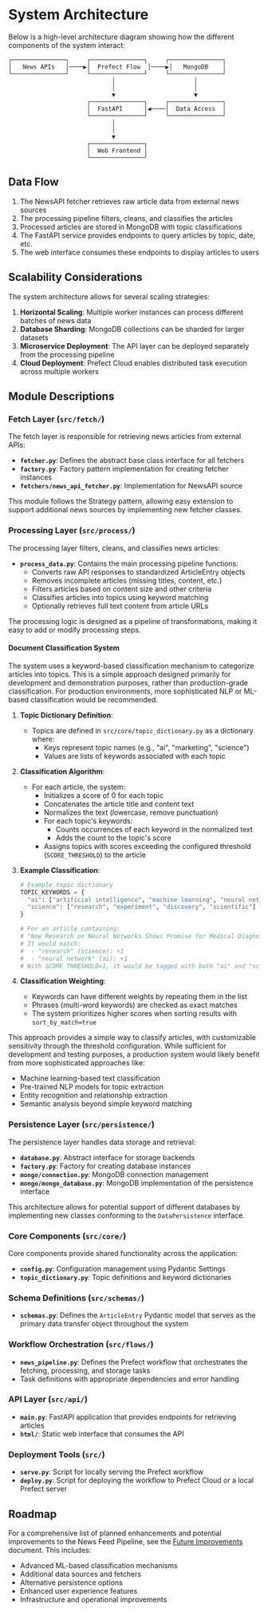 # System Architecture

Below is a high-level architecture diagram showing how the different components of the system interact:

```
┌───────────────┐     ┌───────────────┐     ┌───────────────┐
│   News APIs   │────▶│  Prefect Flow  │────▶│   MongoDB    │
└───────────────┘     └───────────────┘     └───────────────┘
                             │                      │
                             │                      │
                             ▼                      ▼
                      ┌───────────────┐     ┌───────────────┐
                      │  FastAPI      │◀────│  Data Access  │
                      └───────────────┘     └───────────────┘
                             │
                             │
                             ▼
                      ┌───────────────┐
                      │  Web Frontend │
                      └───────────────┘
```
## Data Flow

1. The NewsAPI fetcher retrieves raw article data from external news sources
2. The processing pipeline filters, cleans, and classifies the articles
3. Processed articles are stored in MongoDB with topic classifications
4. The FastAPI service provides endpoints to query articles by topic, date, etc.
5. The web interface consumes these endpoints to display articles to users

## Scalability Considerations

The system architecture allows for several scaling strategies:

1. **Horizontal Scaling**: Multiple worker instances can process different batches of news data
2. **Database Sharding**: MongoDB collections can be sharded for larger datasets
3. **Microservice Deployment**: The API layer can be deployed separately from the processing pipeline
4. **Cloud Deployment**: Prefect Cloud enables distributed task execution across multiple workers

## Module Descriptions

### Fetch Layer (`src/fetch/`)

The fetch layer is responsible for retrieving news articles from external APIs:

- **`fetcher.py`**: Defines the abstract base class interface for all fetchers
- **`factory.py`**: Factory pattern implementation for creating fetcher instances
- **`fetchers/news_api_fetcher.py`**: Implementation for NewsAPI source
  
This module follows the Strategy pattern, allowing easy extension to support additional news sources by implementing new fetcher classes.

### Processing Layer (`src/process/`)

The processing layer filters, cleans, and classifies news articles:

- **`process_data.py`**: Contains the main processing pipeline functions:
  - Converts raw API responses to standardized ArticleEntry objects
  - Removes incomplete articles (missing titles, content, etc.)
  - Filters articles based on content size and other criteria
  - Classifies articles into topics using keyword matching
  - Optionally retrieves full text content from article URLs

The processing logic is designed as a pipeline of transformations, making it easy to add or modify processing steps.

#### Document Classification System

The system uses a keyword-based classification mechanism to categorize articles into topics. This is a simple approach designed primarily for development and demonstration purposes, rather than production-grade classification. For production environments, more sophisticated NLP or ML-based classification would be recommended.

1. **Topic Dictionary Definition**: 
   - Topics are defined in `src/core/topic_dictionary.py` as a dictionary where:
     - Keys represent topic names (e.g., "ai", "marketing", "science")
     - Values are lists of keywords associated with each topic

2. **Classification Algorithm**:
   - For each article, the system:
     - Initializes a score of 0 for each topic
     - Concatenates the article title and content text
     - Normalizes the text (lowercase, remove punctuation)
     - For each topic's keywords:
       - Counts occurrences of each keyword in the normalized text
       - Adds the count to the topic's score
     - Assigns topics with scores exceeding the configured threshold (`SCORE_THRESHOLD`) to the article

3. **Example Classification**:
   ```python
   # Example topic dictionary
   TOPIC_KEYWORDS = {
     "ai": ["artificial intelligence", "machine learning", "neural network", "deep learning"],
     "science": ["research", "experiment", "discovery", "scientific"]
   }
   
   # For an article containing:
   # "New Research on Neural Networks Shows Promise for Medical Diagnoses"
   # It would match:
   #  - "research" (science): +1
   #  - "neural network" (ai): +1
   # With SCORE_THRESHOLD=1, it would be tagged with both "ai" and "science"
   ```

4. **Classification Weighting**:
   - Keywords can have different weights by repeating them in the list
   - Phrases (multi-word keywords) are checked as exact matches
   - The system prioritizes higher scores when sorting results with `sort_by_match=true`

This approach provides a simple way to classify articles, with customizable sensitivity through the threshold configuration. While sufficient for development and testing purposes, a production system would likely benefit from more sophisticated approaches like:

- Machine learning-based text classification
- Pre-trained NLP models for topic extraction
- Entity recognition and relationship extraction
- Semantic analysis beyond simple keyword matching

### Persistence Layer (`src/persistence/`)

The persistence layer handles data storage and retrieval:

- **`database.py`**: Abstract interface for storage backends
- **`factory.py`**: Factory for creating database instances
- **`mongo/connection.py`**: MongoDB connection management
- **`mongo/mongo_database.py`**: MongoDB implementation of the persistence interface

This architecture allows for potential support of different databases by implementing new classes conforming to the `DataPersistence` interface.

### Core Components (`src/core/`)

Core components provide shared functionality across the application:

- **`config.py`**: Configuration management using Pydantic Settings
- **`topic_dictionary.py`**: Topic definitions and keyword dictionaries

### Schema Definitions (`src/schemas/`)

- **`schemas.py`**: Defines the `ArticleEntry` Pydantic model that serves as the primary data transfer object throughout the system

### Workflow Orchestration (`src/flows/`)

- **`news_pipeline.py`**: Defines the Prefect workflow that orchestrates the fetching, processing, and storage tasks
- Task definitions with appropriate dependencies and error handling

### API Layer (`src/api/`)

- **`main.py`**: FastAPI application that provides endpoints for retrieving articles
- **`html/`**: Static web interface that consumes the API

### Deployment Tools (`src/`)

- **`serve.py`**: Script for locally serving the Prefect workflow
- **`deploy.py`**: Script for deploying the workflow to Prefect Cloud or a local Prefect server

## Roadmap

For a comprehensive list of planned enhancements and potential improvements to the News Feed Pipeline, see the [Future Improvements](future_improvements.md) document. This includes:

- Advanced ML-based classification mechanisms
- Additional data sources and fetchers
- Alternative persistence options
- Enhanced user experience features
- Infrastructure and operational improvements

